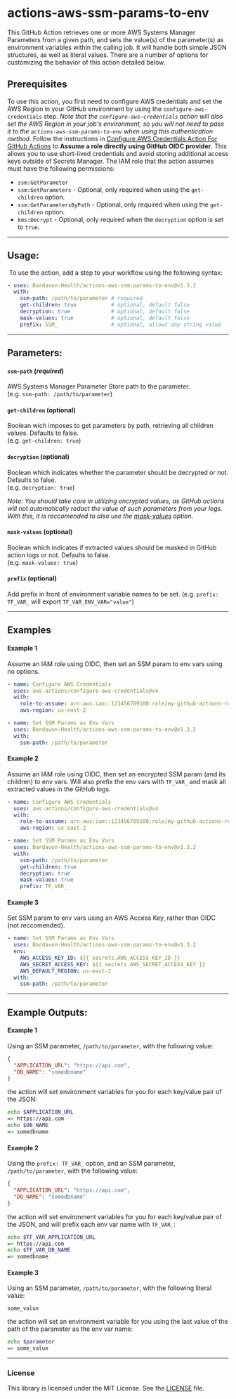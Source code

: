 # actions-aws-ssm-params-to-env

This GitHub Action retrieves one or more AWS Systems Manager Parameters from a given path, and sets the value(s) of the parameter(s) as environment variables within the calling job. It will handle both simple JSON structures, as well as literal values. There are a number of options for customizing the behavior of this action detailed below.

## Prerequisites

​To use this action, you first need to configure AWS credentials and set the AWS Region in your GitHub environment by using the `configure-aws-credentials` step. *Note that the `configure-aws-credentials` action will also set the AWS Region in your job's environment, so you will not need to pass it to the `actions-aws-ssm-params-to-env` when using this authentication method.* Follow the instructions in [Configure AWS Credentials Action For GitHub Actions](https://github.com/aws-actions/configure-aws-credentials) to **Assume a role directly using GitHub OIDC provider**. This allows you to use short-lived credentials and avoid storing additional access keys outside of Secrets Manager. The IAM role that the action assumes must have the following permissions:

  - `ssm:GetParameter`
  - `ssm:GetParameters`       - Optional, only required when using the `get-children` option.
  - `ssm:GetParametersByPath` - Optional, only required when using the `get-children` option.
  - `kms:Decrypt`             - Optional, only required when the `decryption` option is set to `true`.

---
## Usage:
​ To use the action, add a step to your workflow using the following syntax:

```yaml
- uses: Bardavon-Health/actions-aws-ssm-params-to-env@v1.3.2
  with:
    ssm-path: /path/to/parameter # required
    get-children: true           # optional, default false
    decryption: true             # optional, default false
    mask-values: true            # optional, default false
    prefix: SSM_                 # optional, allows any string value
```

---
## Parameters:

#### `ssm-path` (*required*)
AWS Systems Manager Parameter Store path to the parameter.  
(e.g. `ssm-path: /path/to/parameter`)

#### `get-children` (optional)
Boolean wich imposes to get parameters by path, retrieving all children values. Defaults to false.  
(e.g. `get-children: true`)

#### `decryption` (optional)
Boolean which indicates whether the parameter should be decrypted or not. Defaults to false.  
(e.g. `decryption: true`)  

*Note: You should take care in utilizing encrypted values, as GitHub actions will not automatically redact
the value of such parameters from your logs. With this, it is reccomended to also use the [mask-values](https://github.com/Bardavon-Health/actions-aws-ssm-params-to-env/edit/main/README.md#mask-values-optional) option.*

#### `mask-values` (optional)
Boolean which indicates if extracted values should be masked in GitHub action logs or not. Defaults to false.  
(e.g. `mask-values: true`)

#### `prefix` (optional)
Add prefix in front of environment variable names to be set.
(e.g. `prefix: TF_VAR_` will export `TF_VAR_ENV_VAR="value"`)

---
## Examples

#### Example 1
Assume an IAM role using OIDC, then set an SSM param to env vars using no options.
```yaml
- name: Configure AWS Credentials
  uses: aws-actions/configure-aws-credentials@v4
  with:
    role-to-assume: arn:aws:iam::123456789100:role/my-github-actions-role
    aws-region: us-east-2

- name: Set SSM Params as Env Vars
  uses: Bardavon-Health/actions-aws-ssm-params-to-env@v1.3.2
  with:
    ssm-path: /path/to/parameter
```

#### Example 2
Assume an IAM role using OIDC, then set an encrypted SSM param (and its children) to env vars. Will also prefix the env vars with `TF_VAR_` and mask all extracted values in the GitHub logs.
```yaml
- name: Configure AWS Credentials
  uses: aws-actions/configure-aws-credentials@v4
  with:
    role-to-assume: arn:aws:iam::123456789100:role/my-github-actions-role
    aws-region: us-east-2

- name: Set SSM Params as Env Vars
  uses: Bardavon-Health/actions-aws-ssm-params-to-env@v1.3.2
  with:
    ssm-path: /path/to/parameter
    get-children: true
    decryption: true
    mask-values: true
    prefix: TF_VAR_
```


#### Example 3
Set SSM param to env vars using an AWS Access Key, rather than OIDC (not reccomended).
```yaml
- name: Set SSM Params as Env Vars
  uses: Bardavon-Health/actions-aws-ssm-params-to-env@v1.3.2
  env:
    AWS_ACCESS_KEY_ID: ${{ secrets.AWS_ACCESS_KEY_ID }}
    AWS_SECRET_ACCESS_KEY: ${{ secrets.AWS_SECRET_ACCESS_KEY }}
    AWS_DEFAULT_REGION: us-east-2
  with:
    ssm-path: /path/to/parameter
```
---
## Example Outputs:

#### Example 1
Using an SSM parameter, `/path/to/parameter`, with the following value:
``` JSON
{
  "APPLICATION_URL": "https://api.com",
  "DB_NAME": "somedbname"
}
```
the action will set environment variables for you for each key/value pair of the JSON:
``` bash
echo $APPLICATION_URL
=> https://api.com
echo $DB_NAME
=> somedbname
```

#### Example 2
Using the `prefix: TF_VAR_` option, and an SSM parameter, `/path/to/parameter`, with the following value:
``` JSON
{
  "APPLICATION_URL": "https://api.com",
  "DB_NAME": "somedbname"
}
```
the action will set environment variables for you for each key/value pair of the JSON, and will prefix each env var name with `TF_VAR_`:
``` bash
echo $TF_VAR_APPLICATION_URL
=> https://api.com
echo $TF_VAR_DB_NAME
=> somedbname
```

#### Example 3
Using an SSM parameter, `/path/to/parameter`, with the following literal value:
``` 
some_value
```
the action will set an environment variable for you using the last value of the path of the parameter as the env var name:
``` bash
echo $parameter
=> some_value
```

---
### License
This library is licensed under the MIT License. See the [LICENSE](https://github.com/Bardavon-Health/actions-aws-ssm-params-to-env/blob/main/LICENSE) file.
